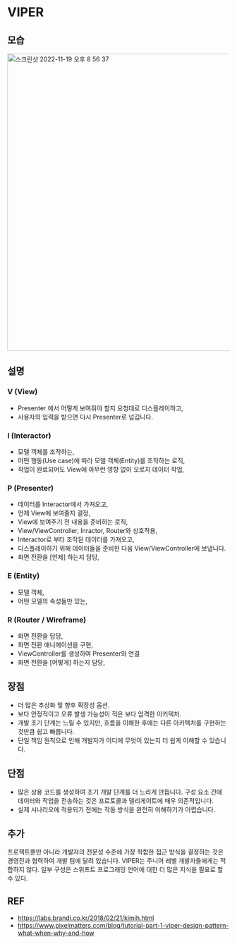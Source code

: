# VIPER 
## 모습
<img width="675" alt="스크린샷 2022-11-19 오후 8 56 37" src="https://user-images.githubusercontent.com/57595198/202849619-6ca953ae-714d-484b-8fcc-c971320eeb91.png">



## 설명
### V (View)
- Presenter 에서 어떻게 보여줘야 할지 요청대로 디스플레이하고,
- 사용자의 입력을 받으면 다시 Presenter로 넘깁니다.  


### I (Interactor)
- 모델 객체를 조작하는, 
- 어떤 행동(Use case)에 따라 모델 객체(Entity)를 조작하는 로직, 
- 작업이 완료되어도 View에 아무런 영향 없이 오로지 데이터 작업,


### P (Presenter)
- 데이터를 Interactor에서 가져오고,
- 언제 View에 보여줄지 결정,
- View에 보여주기 전 내용을 준비하는 로직,
- View/ViewController, Inractor, Router와 상호작용,
- Interactor로 부터 조작된 데이터를 가져오고,
- 디스플레이하기 위해 데이터들을 준비한 다음 View/ViewController에 보냅니다. 
- 화면 전환을 [언제] 하는지 담당,


### E (Entity)
- 모델 객체,
- 어떤 모델의 속성들만 있는,


### R (Router / Wireframe)
- 화면 전환을 담당,
- 화면 전환 애니메이션을 구현,
- ViewController를 생성하여 Presenter와 연결
- 화면 전환을 [어떻게] 하는지 담당,

## 장점
- 더 많은 추상화 및 향후 확장성 옵션.
- 보다 안정적이고 오류 발생 가능성이 적은 보다 엄격한 아키텍처.
- 개발 초기 단계는 느릴 수 있지만, 흐름을 이해한 후에는 다른 아키텍처를 구현하는 것만큼 쉽고 빠릅니다.
- 단일 책임 원칙으로 인해 개발자가 어디에 무엇이 있는지 더 쉽게 이해할 수 있습니다.

## 단점
- 많은 상용 코드를 생성하여 초기 개발 단계를 더 느리게 만듭니다. 구성 요소 간에 데이터와 작업을 전송하는 것은 프로토콜과 델리게이트에 매우 의존적입니다.
- 실제 시나리오에 적용되기 전에는 작동 방식을 완전히 이해하기가 어렵습니다.

## 추가
프로젝트뿐만 아니라 개발자의 전문성 수준에 가장 적합한 접근 방식을 결정하는 것은 경영진과 협력하여 개발 팀에 달려 있습니다. VIPER는 주니어 레벨 개발자들에게는 적합하지 않다. 일부 구성은 스위프트 프로그래밍 언어에 대한 더 많은 지식을 필요로 할 수 있다.

## REF 
- https://labs.brandi.co.kr/2018/02/21/kimjh.html
- https://www.pixelmatters.com/blog/tutorial-part-1-viper-design-pattern-what-when-why-and-how
